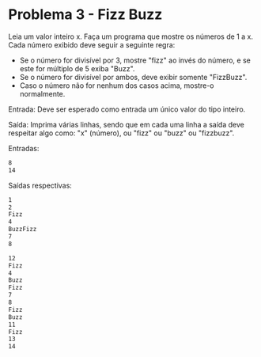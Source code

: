 # Problema 3 - Fizz Buzz

Leia um valor inteiro x. Faça um programa que mostre os números de 1 a x. Cada número exibido deve seguir a seguinte regra:
- Se o número for divisível por 3, mostre "fizz" ao invés do número, e se este for múltiplo de 5 exiba "Buzz". 
- Se o número for divisível por ambos, deve exibir somente "FizzBuzz".
- Caso o número não for nenhum dos casos acima, mostre-o normalmente.

Entrada:
Deve ser esperado como entrada um único valor do tipo inteiro.

Saída:
Imprima várias linhas, sendo que em cada uma linha a saída deve respeitar algo como: "x" (número), ou "fizz" ou "buzz" ou "fizzbuzz".

Entradas:
```sh
8
14
```

Saídas respectivas:

```sh
1
2
Fizz
4
BuzzFizz
7
8
```

```sh
12
Fizz
4
Buzz
Fizz
7
8
Fizz
Buzz
11
Fizz
13
14
```